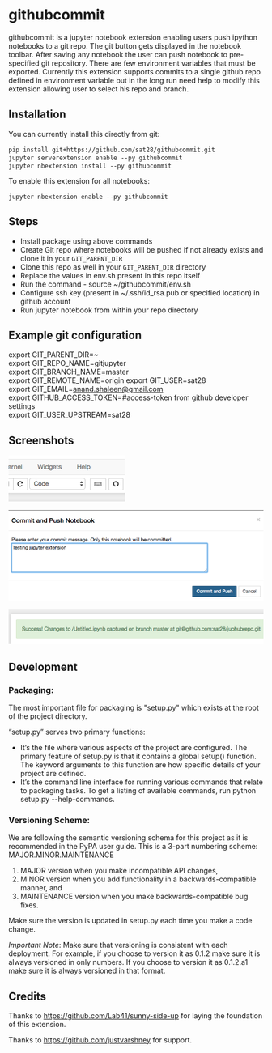 # githubcommit

githubcommit is a jupyter notebook extension enabling users push ipython notebooks to a git repo.
The git button gets displayed in the notebook toolbar. After saving any notebook
the user can push notebook to pre-specified git repository. There are few
environment variables that must be exported. Currently this extension supports
commits to a single github repo defined in environment variable but in the long
run need help to modify this extension allowing user to select his repo and branch.

## Installation

You can currently install this directly from git:

```
pip install git+https://github.com/sat28/githubcommit.git
jupyter serverextension enable --py githubcommit
jupyter nbextension install --py githubcommit
```

To enable this extension for all notebooks:

```
jupyter nbextension enable --py githubcommit
```

## Steps

* Install package using above commands
* Create Git repo where notebooks will be pushed if not already exists and clone it in your `GIT_PARENT_DIR`
* Clone this repo as well in your `GIT_PARENT_DIR` directory
* Replace the values in env.sh present in this repo itself
* Run the command - source ~/githubcommit/env.sh
* Configure ssh key (present in ~/.ssh/id_rsa.pub or specified location) in github account
* Run jupyter notebook from within your repo directory

## Example git configuration
export GIT_PARENT_DIR=~ <br />
export GIT_REPO_NAME=gitjupyter <br />
export GIT_BRANCH_NAME=master <br />
export GIT_REMOTE_NAME=origin
export GIT_USER=sat28 <br />
export GIT_EMAIL=anand.shaleen@gmail.com <br />
export GITHUB_ACCESS_TOKEN=#access-token from github developer settings <br />
export GIT_USER_UPSTREAM=sat28 <br />

## Screenshots

![Extension](screens/extension.png?raw=true "Extension added to toolbar")

![Commit Message](screens/commit.png?raw=true "Commit Message")

![Success Message](screens/success.png?raw=true "Success Message")

## Development
### Packaging:
The most important file for packaging is "setup.py" which exists at the root of the project directory. 

“setup.py” serves two primary functions:
- It’s the file where various aspects of the project are configured. The primary feature of setup.py is that it contains a global setup() function. The keyword arguments to this function are how specific details of your project are defined. 
- It’s the command line interface for running various commands that relate to packaging tasks. To get a listing of available commands, run python setup.py --help-commands.

### Versioning Scheme:
We are following the semantic versioning schema for this project as it is recommended in the PyPA user guide.
This is a 3-part numbering scheme:  MAJOR.MINOR.MAINTENANCE
1. MAJOR version when you make incompatible API changes,
2. MINOR version when you add functionality in a backwards-compatible manner, and
3. MAINTENANCE version when you make backwards-compatible bug fixes.

Make sure the version is updated in setup.py each time you make a code change.

*Important Note*: Make sure that versioning is consistent with each deployment. For example, if you choose to version it as 0.1.2 make sure it is always versioned in only numbers. If you choose to version it as 0.1.2.a1 make sure it is always versioned in that format.  

## Credits

Thanks to https://github.com/Lab41/sunny-side-up for laying the foundation of this extension.

Thanks to https://github.com/justvarshney for support.

